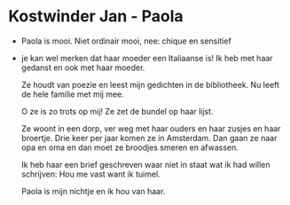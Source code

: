 # Kostwinder Jan - Paola
- Paola is mooi.
  Niet ordinair mooi, nee: chique en sensitief
- je kan wel merken dat haar moeder een Italiaanse is!
  Ik heb met haar gedanst
  en ook met haar moeder.
  
  Ze houdt van poezie
  en leest mijn gedichten in de bibliotheek.
  Nu leeft de hele familie met mij mee.
  
  O ze is zo trots op mij!
  Ze zet de bundel op haar lijst.
  
  Ze woont in een dorp, ver weg
  met haar ouders en haar zusjes en haar broertje.
  Drie keer per jaar komen ze in Amsterdam.
  Dan gaan ze naar opa en oma en dan moet ze
  broodjes smeren en afwassen.
  
  Ik heb haar een brief geschreven
  waar niet in staat wat ik had willen schrijven:
  Hou me vast want ik tuimel.
  
  Paola is mijn nichtje
  en ik hou van haar.